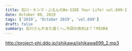 ```yaml
---
title: 石川・ホンマ・ぶるんのBe-SIDE Your Life! vol.699-2
date: October 08, 2019
tags: ['2019', 'October 2019', 'vol.699']
draft: false
summary: 石川さんがまた遠くへ…今回の旅先は？？MIURA
---
```


http://project-phi.ddo.jp/ishikawa/ishikawa699_2.mp3
